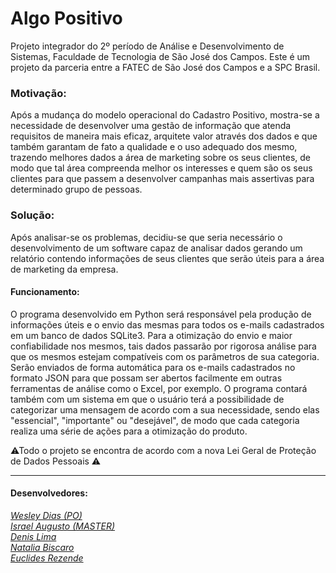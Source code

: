 # Algo Positivo
Projeto integrador do 2º período de Análise e Desenvolvimento de Sistemas, Faculdade de Tecnologia de São José dos Campos.
Este é um projeto da parceria entre a FATEC de São José dos Campos e a SPC Brasil.

### Motivação:
Após a mudança do modelo operacional do Cadastro Positivo, mostra-se a necessidade de desenvolver uma gestão de informação que atenda requisitos de maneira mais eficaz, arquitete valor através dos dados e que também garantam de fato a qualidade e o uso adequado dos mesmo, trazendo melhores dados a área de marketing sobre os seus clientes, de modo que tal área compreenda melhor os interesses e quem são os seus clientes para que passem a desenvolver campanhas mais assertivas para  determinado grupo de pessoas.
 
### Solução: 
Após analisar-se os problemas, decidiu-se que seria necessário o desenvolvimento de um software capaz de analisar dados gerando um relatório contendo informações de seus clientes que serão úteis para a área de marketing da empresa.
 
#### Funcionamento: 
O programa desenvolvido em Python será responsável pela produção de informações úteis e o envio das mesmas para todos os e-mails cadastrados em um banco de dados SQLite3. Para a otimização do envio e maior confiabilidade nos mesmos, tais dados passarão por rigorosa análise para que os mesmos estejam compatíveis com os parâmetros de sua categoria. Serão enviados de forma automática para os e-mails cadastrados no  formato JSON para que possam ser abertos facilmente em outras ferramentas de análise como o Excel, por exemplo.
O programa contará também com um sistema em que o usuário terá a possibilidade de categorizar uma mensagem de acordo com a sua necessidade, sendo elas "essencial", "importante" ou "desejável", de modo que cada categoria realiza uma série de ações para a otimização do produto. 
 
⚠Todo o projeto se encontra de acordo com a nova Lei Geral de Proteção de Dados Pessoais ⚠ 
 



---
#### Desenvolvedores:  
[*Wesley Dias (PO)*](https://github.com/WeDias)  
[*Israel Augusto (MASTER)*](https://github.com/IsraelAugusto0110)   
[*Denis Lima*](https://github.com/Denis-Lima)  
[*Natalia Biscaro*](https://github.com/NataliaBiscaro)   
[*Euclides Rezende*](https://github.com/euclas)
